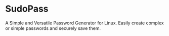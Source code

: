 # SudoPass
A Simple and Versatile Password Generator for Linux. Easily create complex or simple passwords and securely save them.
